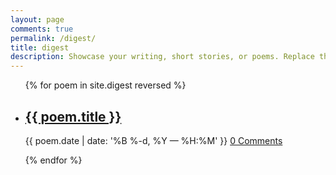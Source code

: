 ```yaml
---
layout: page
comments: true
permalink: /digest/
title: digest
description: Showcase your writing, short stories, or poems. Replace this text with your description.
---
```


<ul class="post-list">
{% for poem in site.digest reversed %}
    <li>
        <h2><a class="poem-title" href="{{ poem.url | prepend: site.baseurl }}">{{ poem.title }}</a></h2>
        <p class="post-meta">{{ poem.date | date: '%B %-d, %Y — %H:%M' }}
        <a class="poem-meta" href="{{ poem.url | prepend: site.baseurl | append: '#disqus_thread' }}">0 Comments</a> </p>
      </li>
{% endfor %}
</ul>

 <script id="dsq-count-scr" src="//seven-times-have-i.disqus.com/count.js" async></script>
